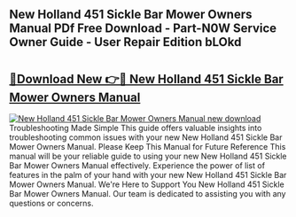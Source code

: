 ## New Holland 451 Sickle Bar Mower Owners Manual PDf Free Download - Part-N0W Service Owner Guide - User Repair Edition bLOkd

# <h2><a href="http://bc96926.oget.top/?id=New+Holland+451+Sickle+Bar+Mower+Owners+Manual">🔗Download New 👉🔴 New Holland 451 Sickle Bar Mower Owners Manual</a></h2>

[![New Holland 451 Sickle Bar Mower Owners Manual new download](https://i.imgur.com/5g1atiW.png)](http://bc96926.oget.top/?id=New+Holland+451+Sickle+Bar+Mower+Owners+Manual)
Troubleshooting Made Simple This guide offers valuable insights into troubleshooting common issues with your new New Holland 451 Sickle Bar Mower Owners Manual. Please Keep This Manual for Future Reference This manual will be your reliable guide to using your new New Holland 451 Sickle Bar Mower Owners Manual effectively. Experience the power of list of features in the palm of your hand with your new New Holland 451 Sickle Bar Mower Owners Manual. We're Here to Support You New Holland 451 Sickle Bar Mower Owners Manual. Our team is dedicated to assisting you with any questions or concerns.
